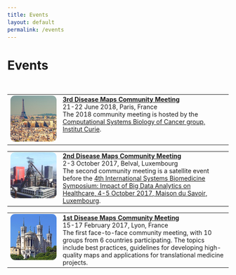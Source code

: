 ```yaml
---
title: Events
layout: default
permalink: /events
---
```


# Events

<br>
<table>
<tr>
<td style="width: 105px;" valign="top"><a href="/events/3rdCommunityMeeting"><img src="../images/places/Paris.png" alt="Paris"/></a></td>
<td valign="top">
<strong><a href="/events/3rdCommunityMeeting">3rd Disease Maps Community Meeting</a></strong><br />
21-22 June 2018, Paris, France<br />
The 2018 community meeting is hosted by the <a href="https://sysbio.curie.fr/">Computational Systems Biology of Cancer group, Institut Curie</a>.
</td>
</tr>
</table> 

<table>
<tr>
<td style="width: 105px;" valign="top"><a href="/events/2ndCommunityMeeting"><img src="../images/places/Belval.png" alt="Lyon"/></a></td>
<td valign="top">
<strong><a href="/events/2ndCommunityMeeting">2nd Disease Maps Community Meeting</a></strong><br />
2-3 October 2017, Belval, Luxembourg<br />
The second community meeting is a satellite event before the <a href="https://bigdata.uni.lu/" target="_blank">4th International Systems Biomedicine Symposium: Impact of Big Data Analytics on Healthcare, 4-5 October 2017, Maison du Savoir, Luxembourg</a>.
</td>
</tr>
</table> 

<table>
<tr>
<td style="width: 105px;" valign="top"><a href="/events/1stCommunityMeeting"><img src="../images/places/Lyon.png" alt="Lyon"/></a></td>
<td valign="top">
<strong><a href="/events/1stCommunityMeeting">1st Disease Maps Community Meeting</a></strong><br />
15-17 February 2017, Lyon, France<br />
The first face-to-face community meeting, with 10 groups from 6 countries participating. The topics include best practices, guidelines for developing high-quality maps and applications for translational medicine projects.
</td>
</tr>
</table>
